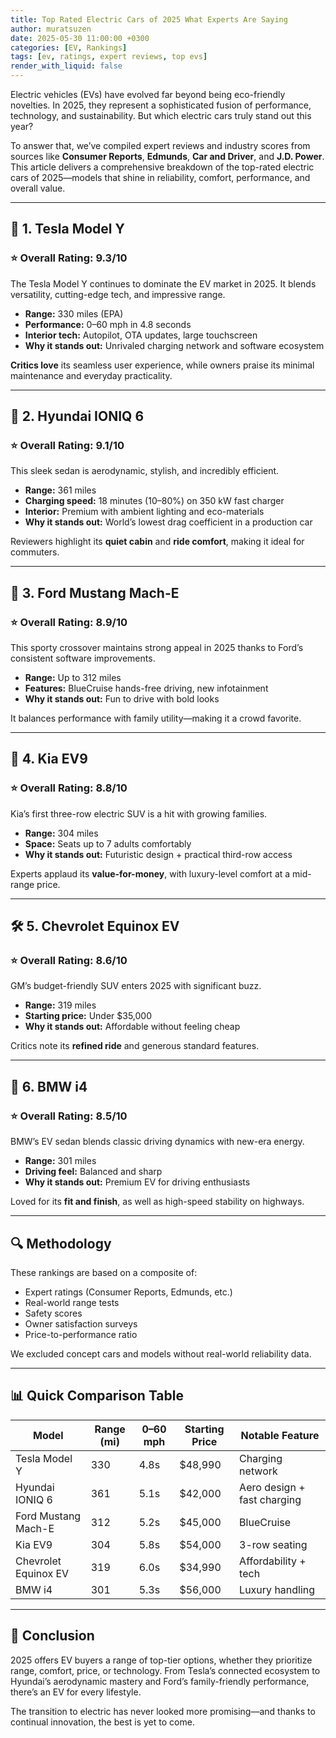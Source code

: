 ```yaml
---
title: Top Rated Electric Cars of 2025 What Experts Are Saying
author: muratsuzen
date: 2025-05-30 11:00:00 +0300
categories: [EV, Rankings]
tags: [ev, ratings, expert reviews, top evs]
render_with_liquid: false
---
```


Electric vehicles (EVs) have evolved far beyond being eco-friendly novelties. In 2025, they represent a sophisticated fusion of performance, technology, and sustainability. But which electric cars truly stand out this year?

To answer that, we’ve compiled expert reviews and industry scores from sources like **Consumer Reports**, **Edmunds**, **Car and Driver**, and **J.D. Power**. This article delivers a comprehensive breakdown of the top-rated electric cars of 2025—models that shine in reliability, comfort, performance, and overall value.

---

## 🥇 1. Tesla Model Y

### ⭐ Overall Rating: 9.3/10

The Tesla Model Y continues to dominate the EV market in 2025. It blends versatility, cutting-edge tech, and impressive range.

- **Range:** 330 miles (EPA)
- **Performance:** 0–60 mph in 4.8 seconds
- **Interior tech:** Autopilot, OTA updates, large touchscreen
- **Why it stands out:** Unrivaled charging network and software ecosystem

**Critics love** its seamless user experience, while owners praise its minimal maintenance and everyday practicality.

---

## 🥈 2. Hyundai IONIQ 6

### ⭐ Overall Rating: 9.1/10

This sleek sedan is aerodynamic, stylish, and incredibly efficient.

- **Range:** 361 miles
- **Charging speed:** 18 minutes (10–80%) on 350 kW fast charger
- **Interior:** Premium with ambient lighting and eco-materials
- **Why it stands out:** World’s lowest drag coefficient in a production car

Reviewers highlight its **quiet cabin** and **ride comfort**, making it ideal for commuters.

---

## 🥉 3. Ford Mustang Mach-E

### ⭐ Overall Rating: 8.9/10

This sporty crossover maintains strong appeal in 2025 thanks to Ford’s consistent software improvements.

- **Range:** Up to 312 miles
- **Features:** BlueCruise hands-free driving, new infotainment
- **Why it stands out:** Fun to drive with bold looks

It balances performance with family utility—making it a crowd favorite.

---

## 🏅 4. Kia EV9

### ⭐ Overall Rating: 8.8/10

Kia’s first three-row electric SUV is a hit with growing families.

- **Range:** 304 miles
- **Space:** Seats up to 7 adults comfortably
- **Why it stands out:** Futuristic design + practical third-row access

Experts applaud its **value-for-money**, with luxury-level comfort at a mid-range price.

---

## 🛠️ 5. Chevrolet Equinox EV

### ⭐ Overall Rating: 8.6/10

GM’s budget-friendly SUV enters 2025 with significant buzz.

- **Range:** 319 miles
- **Starting price:** Under $35,000
- **Why it stands out:** Affordable without feeling cheap

Critics note its **refined ride** and generous standard features.

---

## 🧊 6. BMW i4

### ⭐ Overall Rating: 8.5/10

BMW’s EV sedan blends classic driving dynamics with new-era energy.

- **Range:** 301 miles
- **Driving feel:** Balanced and sharp
- **Why it stands out:** Premium EV for driving enthusiasts

Loved for its **fit and finish**, as well as high-speed stability on highways.

---

## 🔍 Methodology

These rankings are based on a composite of:

- Expert ratings (Consumer Reports, Edmunds, etc.)
- Real-world range tests
- Safety scores
- Owner satisfaction surveys
- Price-to-performance ratio

We excluded concept cars and models without real-world reliability data.

---

## 📊 Quick Comparison Table

| Model                  | Range (mi) | 0–60 mph | Starting Price | Notable Feature               |
|------------------------|------------|----------|----------------|-------------------------------|
| Tesla Model Y          | 330        | 4.8s     | $48,990        | Charging network              |
| Hyundai IONIQ 6        | 361        | 5.1s     | $42,000        | Aero design + fast charging   |
| Ford Mustang Mach-E    | 312        | 5.2s     | $45,000        | BlueCruise                    |
| Kia EV9                | 304        | 5.8s     | $54,000        | 3-row seating                 |
| Chevrolet Equinox EV   | 319        | 6.0s     | $34,990        | Affordability + tech          |
| BMW i4                 | 301        | 5.3s     | $56,000        | Luxury handling               |

---

## 🧠 Conclusion

2025 offers EV buyers a range of top-tier options, whether they prioritize range, comfort, price, or technology. From Tesla’s connected ecosystem to Hyundai’s aerodynamic mastery and Ford’s family-friendly performance, there’s an EV for every lifestyle.

The transition to electric has never looked more promising—and thanks to continual innovation, the best is yet to come.

